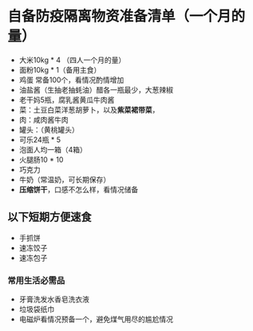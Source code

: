 # 自备防疫隔离物资准备清单（一个月的量）

* 大米10kg * 4 （四人一个月的量）
* 面粉10kg * 1（备用主食）
* 鸡蛋 常备100个，看情况酌情增加
* 油盐酱（生抽老抽蚝油）醋各一瓶最少，大葱辣椒
* 老干妈5瓶，腐乳酱黄瓜牛肉酱
* 菜：土豆白菜洋葱胡萝卜，以及**紫菜裙带菜**，
* 肉：咸肉酱牛肉
* 罐头：（黄桃罐头）
* 可乐24瓶 * 5
* 泡面人均一箱（4箱）
* 火腿肠10 * 10
* 巧克力
* 牛奶（常温奶，可长期保存）
* **压缩饼干**，口感不怎么样，看情况储备

## 以下短期方便速食

* 手抓饼
* 速冻饺子
* 速冻包子


### 常用生活必需品

* 牙膏洗发水香皂洗衣液
* 垃圾袋纸巾
* 电磁炉看情况预备一个，避免煤气用尽的尴尬情况


